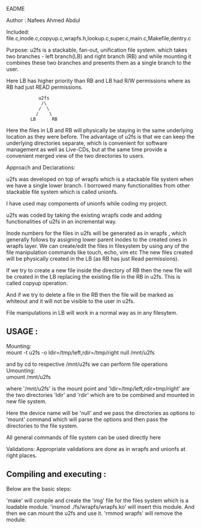 EADME

Author : Nafees Ahmed Abdul

Included:
file.c,inode.c,copyup.c,wrapfs.h,lookup.c,super.c,main.c,Makefile,dentry.c

Purpose:
u2fs is a stackable, fan-out, unification file system.
which takes two branches - left branch(LB) and right branch (RB)
and while mounting it combines these two branches and
presents them as a single branch to the user.

Here LB has higher priority than RB and LB had R/W permissions where as
RB had just READ permissions.

                u2fs
                 /\
                /  \
               /    \
             LB      RB

Here the files in LB and RB will physically be staying in the same underlying
location as they were before. The advantage of u2fs is that we can keep the
underlying directories separate, which is convenient for software management
as well as Live-CDs, but at the same time provide a convenient merged view
of the two directories to users.


Approach and Declarations:

u2fs was developed on top of wrapfs which is a stackable file system when
we have a single lower branch. I borrowed many functionalities from other 
stackable file system which is called unionfs.

I have used may components of unionfs while coding my project.

u2fs was coded by taking the existing wrapfs code and adding functionalities of u2fs
in an incremental way.

Inode numbers for the files in u2fs will be generated as in wrapfs , which generally
follows by assigning lower parent inodes to the created ones in wrapfs layer.
We can create/edit the files in filesystem by using any of the file manipulation commands
like touch, echo, vim etc
The new files created will be physically created in the LB (as RB has just Read permissions).

If we try to create a new file inside the directory of RB then the new file will be created
in the LB replacing the existing file in the RB in u2fs. This is called copyup operation.

And if we try to delete a file in the RB then the file will be marked as whiteout and it
will not be visible to the user in u2fs.

File manipulations in LB will work in a normal way as in any filesytem.

USAGE :
-------

Mounting:       
mount -t u2fs -o ldir=/tmp/left,rdir=/tmp/right null /mnt/u2fs

and by cd to respective /mnt/u2fs we can perform file operations
Umounting:      
umount /mnt/u2fs

where '/mnt/u2fs' is the mount point and 'ldir=/tmp/left,rdir=tmp/right'
are the two directories 'ldir' and 'rdir' which are to be combined and mounted
in new file system.

Here the device name will be 'null' and we pass the directories as options to
'mount' command which will parse the options and then pass the directories to
the file system.

All general commands of file system can be used directly here


Validations:
	Appropriate validations are done as in wrapfs and unionfs at right places.
	
Compiling and executing :
------------------------
Below are the basic steps:

'make' will compile and create the 'img' file for the files system which is a loadable module.
'insmod ./fs/wrapfs/wrapfs.ko' will insert this module.
And then we can mount the u2fs and use it.
'rmmod wrapfs' will remove the module.	


